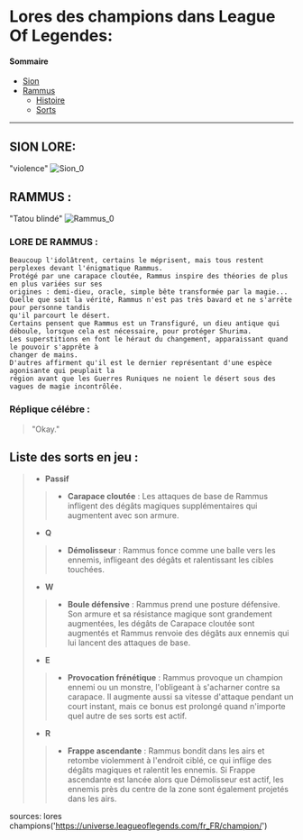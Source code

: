 # Lores des champions dans League Of Legendes:


#### Sommaire
* [Sion](#sion)
* [Rammus](#rammus)
	* [Histoire](#hist_rammus)
	* [Sorts](#sorts_rammus)

---
## SION LORE: <a name="sion"></a>

"violence"
![Sion_0](https://github.com/CURT-Elien-2326035a/markdown-td1-/assets/145133444/e0a5833e-87aa-42db-b80c-cdbbc5b5dfe3)


## RAMMUS :  <a name="rammus"></a>

"Tatou blindé"
![Rammus_0](https://github.com/CURT-Elien-2326035a/markdown-td1-/assets/145133444/a0430fed-8e51-411d-ab08-5223a886334e)

### LORE DE RAMMUS :  <a name="hist_rammus"></a>

~~~
Beaucoup l'idolâtrent, certains le méprisent, mais tous restent perplexes devant l'énigmatique Rammus. 
Protégé par une carapace cloutée, Rammus inspire des théories de plus en plus variées sur ses 
origines : demi-dieu, oracle, simple bête transformée par la magie... 
Quelle que soit la vérité, Rammus n'est pas très bavard et ne s'arrête pour personne tandis 
qu'il parcourt le désert.
Certains pensent que Rammus est un Transfiguré, un dieu antique qui déboule, lorsque cela est nécessaire, pour protéger Shurima. 
Les superstitions en font le héraut du changement, apparaissant quand le pouvoir s'apprête à 
changer de mains. 
D'autres affirment qu'il est le dernier représentant d'une espèce agonisante qui peuplait la 
région avant que les Guerres Runiques ne noient le désert sous des vagues de magie incontrôlée.
~~~

### Réplique célébre :

> "Okay."

## Liste des sorts en jeu :  <a name="sorts_rammus"></a>

> - **Passif**
>>  - **Carapace cloutée** : Les attaques de base de Rammus infligent des dégâts magiques supplémentaires qui augmentent avec son armure.
>
> - **Q**
>> - **Démolisseur** : Rammus fonce comme une balle vers les ennemis, infligeant des dégâts et ralentissant les cibles touchées.
>
> - **W**
>> - **Boule défensive** : Rammus prend une posture défensive. Son armure et sa résistance magique sont grandement augmentées, les dégâts de Carapace cloutée sont augmentés et Rammus renvoie des dégâts aux ennemis qui lui lancent des attaques de base.
>
> - **E**
>>  - **Provocation frénétique** : Rammus provoque un champion ennemi ou un monstre, l'obligeant à s'acharner contre sa carapace. Il augmente aussi sa vitesse d'attaque pendant un court instant, mais ce bonus est prolongé quand n'importe quel autre de ses sorts est actif.
>
> - **R**
>> - **Frappe ascendante** : Rammus bondit dans les airs et retombe violemment à l'endroit ciblé, ce qui inflige des dégâts magiques et ralentit les ennemis. Si Frappe ascendante est lancée alors que Démolisseur est actif, les ennemis près du centre de la zone sont également projetés dans les airs.
>



sources:
lores champions('https://universe.leagueoflegends.com/fr_FR/champion/') 
